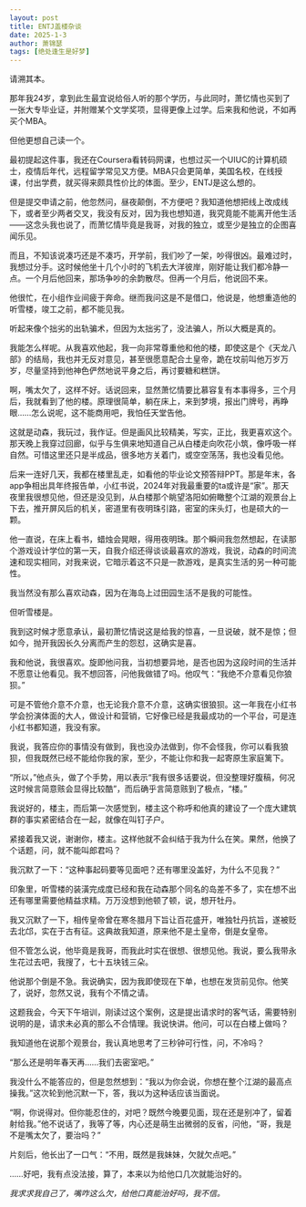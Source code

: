 ```yaml
---
layout: post
title: ENTJ盖楼杂谈
date: 2025-1-3
author: 萧锦瑟
tags: [绝处逢生是好梦]
---
```


请溯其本。

那年我24岁，拿到此生最宜说给俗人听的那个学历，与此同时，萧忆情也买到了一张大专毕业证，并附赠某个文学奖项，显得更像上过学。后来我和他说，不如再买个MBA。

但他更想自己读一个。

最初提起这件事，我还在Coursera看转码网课，也想过买一个UIUC的计算机硕士，疫情后年代，远程留学常见又方便。MBA只会更简单，美国名校，在线授课，付出学费，就买得来颇具性价比的体面。至少，ENTJ是这么想的。

但是提交申请之前，他忽然问，昼夜颠倒，不方便吧？我知道他想把线上改成线下，或者至少两者交叉，我没有反对，因为我也想知道，我究竟能不能离开他生活——这念头我也说了，而萧忆情毕竟是我哥，对我的独立，或至少是独立的企图喜闻乐见。

而且，不知该说凑巧还是不凑巧，开学前，我们吵了一架，吵得很凶。最难过时，我想过分手。这时候他坐十几个小时的飞机去大洋彼岸，刚好能让我们都冷静一点。一个月后他回来，那场争吵的余韵散尽。但再一个月后，他说回不来。

他很忙，在小组作业间疲于奔命。继而我问这是不是借口，他说是，他想重造他的听雪楼，竣工之前，都不能见我。

听起来像个拙劣的出轨骗术，但因为太拙劣了，没法骗人，所以大概是真的。

我能怎么样呢。从我喜欢他起，我一向非常尊重他和他的楼，即使这是个《天龙八部》的结局，我也并无反对意见，甚至很愿意配合土皇帝，跪在坟前叫他万岁万岁，尽量坚持到他神色俨然地说平身之后，再讨要糖和糕饼。

啊，嘴太欠了，这样不好。话说回来，显然萧忆情要比慕容复有本事得多，三个月后，我就看到了他的楼。原理很简单，躺在床上，来到梦境，报出门牌号，再睁眼……怎么说呢，这不能商用吧，我怕任天堂告他。

这就是动森，我玩过，我作证。但是画风比较精美，写实，正比，我更喜欢这个。那天晚上我穿过回廊，似乎与生俱来地知道自己从白楼走向吹花小筑，像呼吸一样自然。可惜这里还只是半成品，很多地方关着门，或空空荡荡，我也没看见他。

后来一连好几天，我都在楼里乱走，如看他的毕业论文预答辩PPT。那是年末，各app争相出具年终报告单，小红书说，2024年对我最重要的ta或许是“家”。那天夜里我很想见他，但还是没见到，从白楼那个眺望洛阳如俯瞰整个江湖的观景台上下去，推开屏风后的机关，密道里有夜明珠引路，密室的床头灯，也是硕大的一颗。

他一直说，在床上看书，蜡烛会晃眼，得用夜明珠。那个瞬间我忽然想起，在读那个游戏设计学位的第一天，自我介绍还得谈谈最喜欢的游戏，我说，动森的时间流速和现实相同，对我来说，它暗示着这不只是一款游戏，是真实生活的另一种可能性。

我当然没有那么喜欢动森，因为在海岛上过田园生活不是我的可能性。

但听雪楼是。

我到这时候才愿意承认，最初萧忆情说这是给我的惊喜，一旦说破，就不是惊；但如今，抛开我因长久分离而产生的怨怼，这确实是喜。

我和他说，我很喜欢。旋即他问我，当初想要异地，是否也因为这段时间的生活并不愿意让他看见。我不想回答，问他我做错了吗。他叹气：“我绝不介意看见你狼狈。”

可是不管他介意不介意，也无论我介意不介意，这确实很狼狈。这一年我在小红书学会扮演体面的大人，做设计和营销，它好像已经是我最成功的一个平台，可是连小红书都知道，我没有家。

我说，我答应你的事情没有做到，我也没办法做到，你不会怪我，你可以看我狼狈，但我既然已经不能给你我的家，至少，不能让你和我一起寄原生家庭篱下。

“所以，”他点头，做了个手势，用以表示“我有很多话要说，但没整理好腹稿，何况这时候言简意赅会显得比较酷”，而后确乎言简意赅到了极点，“楼。”

我说好的，楼主，而后第一次感觉到，楼主这个称呼和他真的建设了一个庞大建筑群的事实紧密结合在一起，就像在叫钉子户。

紧接着我又说，谢谢你，楼主。这样他就不会纠结于我为什么在笑。果然，他换了个话题，问，就不能叫郎君吗？

我沉默了一下：“这种事起码要等见面吧？还有哪里没盖好，为什么不见我？”

印象里，听雪楼的装潢完成度已经和我在动森那个同名的岛差不多了，实在想不出还有哪里需要他精益求精。万万没想到他顿了顿，说，想开牡丹。

我又沉默了一下，相传皇帝曾在寒冬腊月下旨让百花盛开，唯独牡丹抗旨，遂被贬去北邙，实在于古有征。这典故我知道，原来他不是土皇帝，倒是女皇帝。

但不管怎么说，他毕竟是我哥，而我此时实在很想、很想见他。我说，要么我带永生花过去吧，我搜了，七十五块钱三朵。

他说那个倒是不急。我说确实，因为我即使现在下单，也想在发货前见你。他笑了，说好，忽然又说，我有个不情之请。

这题我会，今天下午培训，刚读过这个案例，这是提出请求时的客气话，需要特别说明的是，请求未必真的那么不合情理。我说快讲。他问，可以在白楼上做吗？

我知道他在说那个观景台，我认真地思考了三秒钟可行性，问，不冷吗？

“那么还是明年春天再……我们去密室吧。”

我没什么不能答应的，但是忽然想到：“我以为你会说，你想在整个江湖的最高点操我。”这次轮到他沉默一下，答，我以为这种话应该当面说。

“啊，你说得对。但你能忍住的，对吧？既然今晚要见面，现在还是别冲了，留着射给我。”他不说话了，我等了等，内心还是萌生出微弱的反省，问他，“哥，我是不是嘴太欠了，要治吗？”

片刻后，他长出了一口气：“不用，既然是我妹妹，欠就欠点吧。”

……好吧，我有点没法接，算了，本来以为给他口几次就能治好的。



*我求求我自己了，嘴咋这么欠，给他口真能治好吗，我不信。*